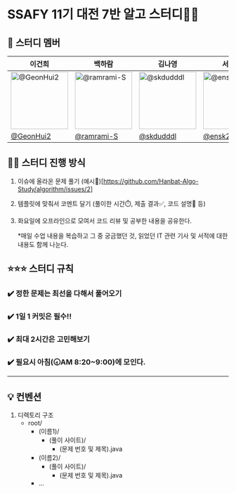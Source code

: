 # SSAFY 11기 대전 7반 알고 스터디✍🏻
## 👥 스터디 멤버
| 이건희             | 백하람               | 김나영               | 서두나                  | 이지수                                   |                                                                                                   
| ----------------- | -------------------- | ------------------- | ----------------------- | --------------------------------------- | 
| <img src="https://avatars.githubusercontent.com/u/92250144?v=4" alt='@GeonHui2' width="130" height="130"> | <img src="https://avatars.githubusercontent.com/u/157570857?s=400&u=aae3ffb2481a6dfa41acc2e093cddf2f929bbc9f&v=4" alt='@ramrami-S' width="130" height="130"> | <img src="https://avatars.githubusercontent.com/u/96613100?v=4" alt='@skdudddl' width="130" height="130"> | <img src="https://avatars.githubusercontent.com/u/70767115?v=4" alt='@ensk26' width="130" height="130"> | <img src="https://avatars.githubusercontent.com/u/39691728?v=4" alt='@jisooolee' width="130" height="130"> | 
| [@GeonHui2](https://github.com/GeonHui2) | [@ramrami-S](https://github.com/ramrami-S) | [@skdudddl](https://github.com/skdudddl) | [@ensk26](https://github.com/ensk26) | [@jisooolee](https://github.com/jisooolee)   

## 💪🏻 스터디 진행 방식
1. 이슈에 올라온 문제 풀기 (예시🔗)[https://github.com/Hanbat-Algo-Study/algorithm/issues/2]
2. 템플릿에 맞춰서 코멘트 달기 (풀이한 시간⏱️, 제출 결과✅, 코드 설명💬 등)
3. 화요일에 오프라인으로 모여서 코드 리뷰 및 공부한 내용을 공유한다.

   *매일 수업 내용을 복습하고 그 중 궁금했던 것, 읽었던 IT 관련 기사 및 서적에 대한 내용도 함께 나눈다.

## ⭐️⭐️⭐️ 스터디 규칙
### ✔️ 정한 문제는 최선을 다해서 풀어오기
### ✔️ 1일 1 커밋은 필수!!
### ✔️ 최대 2시간은 고민해보기
### ✔️ 필요시 아침(🕣AM 8:20~9:00)에 모인다.
----
## 💡 컨벤션
1. 디렉토리 구조
   - root/
      - (이름1)/
          - (풀이 사이트)/
            - (문제 번호 및 제목).java
      - (이름2)/
          - (풀이 사이트)/
            - (문제 번호 및 제목).java
      - ...
